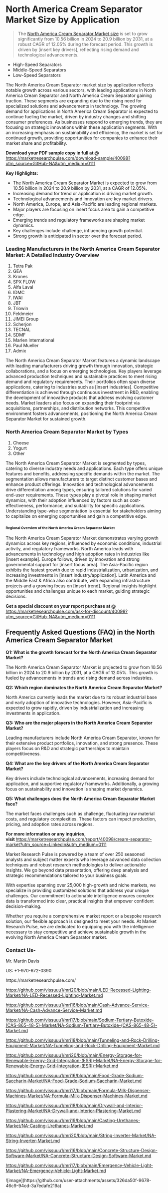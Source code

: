 <h1>North America Cream Separator Market&nbsp;Size by Application</h1><blockquote><p>The <a href="https://marketresearchpulse.com/download-sample/40098?utm_source=GitHub-NA&amp;utm_medium=0111">North America Cream Separator Market size</a> is set to grow significantly from 10.56 billion in 2024 to 20.9 billion by 2031, at a robust CAGR of 12.05% during the forecast period. This growth is driven by [insert key drivers], reflecting rising demand and technological advancements.</p></blockquote><ul><li>High-Speed Separators <li> Middle-Speed Separators <li> Low-Speed Separators</li></ul><p>The North America Cream Separator market size by application reflects notable growth across various sectors, with leading applications in North America Cream Separator and North America Cream Separator gaining traction. These segments are expanding due to the rising need for specialized solutions and advancements in technology. The growing demand for applications in North America Cream Separator is expected to continue fueling the market, driven by industry changes and shifting consumer preferences. As businesses respond to emerging trends, they are focusing on strategic innovations within these application segments. With an increasing emphasis on sustainability and efficiency, the market is set for continued growth, providing opportunities for companies to enhance their market share and profitability.</p><p><strong>Download your PDF sample copy in full at @ </strong><a href="https://marketresearchpulse.com/download-sample/40098?utm_source=GitHub-NA&amp;utm_medium=0111">https://marketresearchpulse.com/download-sample/40098?utm_source=GitHub-NA&amp;utm_medium=0111</a></p><p><strong>Key Highlights: </strong></p><ul><li>The North America Cream Separator Market is expected to grow from 10.56 billion in 2024 to 20.9 billion by 2031, at a CAGR of 12.05%.</li><li>Increasing demand for trend or application is driving market growth.</li><li>Technological advancements and innovation are key market drivers.</li><li>North America, Europe, and Asia-Pacific are leading regional markets.</li><li>Major players are focusing on insert focus area to gain a competitive edge.</li><li>Emerging trends and regulatory frameworks are shaping market dynamics.</li><li>Key challenges include challenge, influencing growth potential.</li><li>Strong growth is anticipated in sector over the forecast period.</li></ul><h3>Leading Manufacturers in the North America Cream Separator Market: A Detailed Industry Overview</h3><ol><li>Tetra Pak</li><li>GEA</li><li>Krones</li><li>SPX FLOW</li><li>Alfa Laval</li><li>IDMC</li><li>IWAI</li><li>JBT</li><li>Triowin</li><li>Feldmeier</li><li>JIMEI Group</li><li>Scherjon</li><li>TECNAL</li><li>SDMF</li><li>Marlen International</li><li>Paul Mueller</li><li>Admix</li></ol><div class="flex max-w-full flex-col flex-grow"><div class="min-h-8 text-message flex w-full flex-col items-end gap-2 whitespace-normal break-words [.text-message+&amp;]:mt-5" dir="auto" data-message-author-role="assistant" data-message-id="fd8432e4-4910-450d-b182-61b7bfb0a01f" data-message-model-slug="gpt-4o"><div class="flex w-full flex-col gap-1 empty:hidden first:pt-[3px]"><div class="markdown prose w-full break-words dark:prose-invert light"><p>The North America Cream Separator Market features a dynamic landscape with leading manufacturers driving growth through innovation, strategic collaborations, and a focus on emerging technologies. Key players leverage advanced production techniques and sustainable practices to meet rising demand and regulatory requirements. Their portfolios often span diverse applications, catering to industries such as [insert industries]. Competitive differentiation is achieved through continuous investment in R&amp;D, enabling the development of innovative products that address evolving customer needs. Market leaders also focus on expanding their footprint via acquisitions, partnerships, and distribution networks. This competitive environment fosters advancements, positioning the North America Cream Separator Market for sustained growth.</p></div></div></div></div><h3>North America Cream Separator Market by Types</h3><ol><li>Cheese <li> Yogurt <li> Other</li></ol><div class="flex max-w-full flex-col flex-grow"><div class="min-h-8 text-message flex w-full flex-col items-end gap-2 whitespace-normal break-words [.text-message+&amp;]:mt-5" dir="auto" data-message-author-role="assistant" data-message-id="084470be-0bb7-4664-bddf-5156b4f41249" data-message-model-slug="gpt-4o-mini"><div class="flex w-full flex-col gap-1 empty:hidden first:pt-[3px]"><div class="markdown prose w-full break-words dark:prose-invert light"><p>The North America Cream Separator Market is segmented by types, catering to diverse industry needs and applications. Each type offers unique features and benefits, addressing specific demands within the market. The segmentation allows manufacturers to target distinct customer bases and enhance product offerings. Innovation and technological advancements drive differentiation among types, ensuring tailored solutions for varied end-user requirements. These types play a pivotal role in shaping market dynamics, with their adoption influenced by factors such as cost-effectiveness, performance, and suitability for specific applications. Understanding type-wise segmentation is essential for stakeholders aiming to capitalize on emerging opportunities and gain a competitive edge.</p></div></div></div></div><h3><span style="font-size: 11px;">Regional Overview of the North America Cream Separator Market</span></h3><div class="flex max-w-full flex-col flex-grow"><div class="min-h-8 text-message flex w-full flex-col items-end gap-2 whitespace-normal break-words [.text-message+&amp;]:mt-5" dir="auto" data-message-author-role="assistant" data-message-id="e9038762-ce64-4e30-91c9-9bd413514231" data-message-model-slug="gpt-4o-mini"><div class="flex w-full flex-col gap-1 empty:hidden first:pt-[3px]"><div class="markdown prose w-full break-words dark:prose-invert light"><p>The North America Cream Separator Market demonstrates varying growth dynamics across key regions, influenced by economic conditions, industrial activity, and regulatory frameworks. North America leads with advancements in technology and high adoption rates in industries like [insert example]. Europe follows, driven by innovation and strong governmental support for [insert focus area]. The Asia-Pacific region exhibits the fastest growth due to rapid industrialization, urbanization, and increasing investments in [insert industry/application]. Latin America and the Middle East &amp; Africa also contribute, with expanding infrastructure projects and a growing focus on [insert trend]. Regional insights highlight opportunities and challenges unique to each market, guiding strategic decisions.</p></div></div></div></div><p><strong>Get a special discount on your report purchase at @ </strong><a href="https://marketresearchpulse.com/ask-for-discount/40098?utm_source=GitHub-NA&amp;utm_medium=0111">https://marketresearchpulse.com/ask-for-discount/40098?utm_source=GitHub-NA&amp;utm_medium=0111</a></p><h2>Frequently Asked Questions (FAQ) in the North America Cream Separator Market</h2><p><strong>Q1: What is the growth forecast for the North America Cream Separator Market?</strong></p><p>The North America Cream Separator Market is projected to grow from 10.56 billion in 2024 to 20.9 billion by 2031, at a CAGR of 12.05%. This growth is fueled by advancements in trends and rising demand across industries.</p><p><strong>Q2: Which region dominates the North America Cream Separator Market?</strong></p><p>North America currently leads the market due to its robust industrial base and early adoption of innovative technologies. However, Asia-Pacific is expected to grow rapidly, driven by industrialization and increasing investments in application.</p><p><strong>Q3: Who are the major players in the North America Cream Separator Market?</strong></p><p>Leading manufacturers include North America Cream Separator, known for their extensive product portfolios, innovation, and strong presence. These players focus on R&amp;D and strategic partnerships to maintain competitiveness.</p><p><strong>Q4: What are the key drivers of the North America Cream Separator Market?</strong></p><p>Key drivers include technological advancements, increasing demand for application, and supportive regulatory frameworks. Additionally, a growing focus on sustainability and innovation is shaping market dynamics.</p><p><strong>Q5: What challenges does the North America Cream Separator Market face?</strong></p><p>The market faces challenges such as challenge, fluctuating raw material costs, and regulatory complexities. These factors can impact production, pricing, and adoption rates across regions.</p><p><strong>For more information or any inquiries, visit&nbsp;</strong><a href="https://marketresearchpulse.com/report/40098/cream-separator-market?utm_source=Linkedin&utm_medium=0111">https://marketresearchpulse.com/report/40098/cream-separator-market?utm_source=Linkedin&utm_medium=0111</a></p><p>Market Research Pulse is powered by a team of over 250 seasoned analysts and subject matter experts who leverage advanced data collection techniques and robust research methodologies to deliver actionable insights. We go beyond data presentation, offering deep analysis and strategic recommendations tailored to your business goals.</p><p>With expertise spanning over 25,000 high-growth and niche markets, we specialize in providing customized solutions that address your unique challenges. Our commitment to actionable intelligence ensures complex data is transformed into clear, practical insights that empower confident decision-making.</p><p>Whether you require a comprehensive market report or a bespoke research solution, our flexible approach is designed to meet your needs. At Market Research Pulse, we are dedicated to equipping you with the intelligence necessary to stay competitive and achieve sustainable growth in the evolving North America Cream Separator market.</p><h3><strong>Contact Us-</strong></h3><p>Mr. Martin Davis</p><p>US: +1-970-672-0390</p><p>https://marketresearchpulse.com/</p><p><a href="https://github.com/vissuuu1/mri20/blob/main/LED-Recessed-Lighting-Market/NA-LED-Recessed-Lighting-Market.md">https://github.com/vissuuu1/mri20/blob/main/LED-Recessed-Lighting-Market/NA-LED-Recessed-Lighting-Market.md</a></p><p><a href="https://github.com/vissuuu1/mri16/blob/main/Cash-Advance-Service-Market/NA-Cash-Advance-Service-Market.md">https://github.com/vissuuu1/mri16/blob/main/Cash-Advance-Service-Market/NA-Cash-Advance-Service-Market.md</a></p><p><a href="https://github.com/vissuuu1/mri17/blob/main/Sodium-Tertiary-Butoxide-(CAS-865-48-5)-Market/NA-Sodium-Tertiary-Butoxide-(CAS-865-48-5)-Market.md">https://github.com/vissuuu1/mri17/blob/main/Sodium-Tertiary-Butoxide-(CAS-865-48-5)-Market/NA-Sodium-Tertiary-Butoxide-(CAS-865-48-5)-Market.md</a></p><p><a href="https://github.com/vissuuu1/mri18/blob/main/Tunneling-and-Rock-Drilling-Equipment-Market/NA-Tunneling-and-Rock-Drilling-Equipment-Market.md">https://github.com/vissuuu1/mri18/blob/main/Tunneling-and-Rock-Drilling-Equipment-Market/NA-Tunneling-and-Rock-Drilling-Equipment-Market.md</a></p><p><a href="https://github.com/vissuuu1/mri20/blob/main/Energy-Storage-for-Renewable-Energy-Grid-Integration-(ESRI)-Market/NA-Energy-Storage-for-Renewable-Energy-Grid-Integration-(ESRI)-Market.md">https://github.com/vissuuu1/mri20/blob/main/Energy-Storage-for-Renewable-Energy-Grid-Integration-(ESRI)-Market/NA-Energy-Storage-for-Renewable-Energy-Grid-Integration-(ESRI)-Market.md</a></p><p><a href="https://github.com/vissuuu1/mri16/blob/main/Food-Grade-Sodium-Saccharin-Market/NA-Food-Grade-Sodium-Saccharin-Market.md">https://github.com/vissuuu1/mri16/blob/main/Food-Grade-Sodium-Saccharin-Market/NA-Food-Grade-Sodium-Saccharin-Market.md</a></p><p><a href="https://github.com/vissuuu1/mri17/blob/main/Formula-Milk-Dispenser-Machines-Market/NA-Formula-Milk-Dispenser-Machines-Market.md">https://github.com/vissuuu1/mri17/blob/main/Formula-Milk-Dispenser-Machines-Market/NA-Formula-Milk-Dispenser-Machines-Market.md</a></p><p><a href="https://github.com/vissuuu1/mri18/blob/main/Drywall-and-Interior-Plastering-Market/NA-Drywall-and-Interior-Plastering-Market.md">https://github.com/vissuuu1/mri18/blob/main/Drywall-and-Interior-Plastering-Market/NA-Drywall-and-Interior-Plastering-Market.md</a></p><p><a href="https://github.com/vissuuu1/mri19/blob/main/Casting-Urethanes-Market/NA-Casting-Urethanes-Market.md">https://github.com/vissuuu1/mri19/blob/main/Casting-Urethanes-Market/NA-Casting-Urethanes-Market.md</a></p><p><a href="https://github.com/vissuuu1/mri20/blob/main/String-Inverter-Market/NA-String-Inverter-Market.md">https://github.com/vissuuu1/mri20/blob/main/String-Inverter-Market/NA-String-Inverter-Market.md</a></p><p><a href="https://github.com/vissuuu1/mri16/blob/main/Concrete-Structure-Design-Software-Market/NA-Concrete-Structure-Design-Software-Market.md">https://github.com/vissuuu1/mri16/blob/main/Concrete-Structure-Design-Software-Market/NA-Concrete-Structure-Design-Software-Market.md</a></p><p><a href="https://github.com/vissuuu1/mri17/blob/main/Emergency-Vehicle-Light-Market/NA-Emergency-Vehicle-Light-Market.md">https://github.com/vissuuu1/mri17/blob/main/Emergency-Vehicle-Light-Market/NA-Emergency-Vehicle-Light-Market.md</a></p>
![image](https://github.com/user-attachments/assets/326da50f-9678-46c9-94cd-3a7edafe219a)
